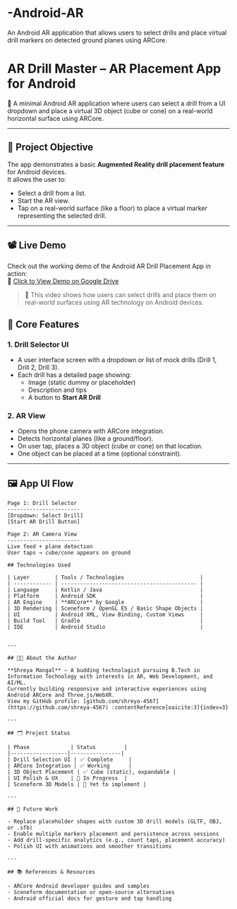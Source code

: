 # -Android-AR
An Android AR application that allows users to select drills and place virtual drill markers on detected ground planes using ARCore.
# AR Drill Master – AR Placement App for Android

📱 A minimal Android AR application where users can select a drill from a UI dropdown and place a virtual 3D object (cube or cone) on a real-world horizontal surface using ARCore.

---

## 🎯 Project Objective

The app demonstrates a basic **Augmented Reality drill placement feature** for Android devices.  
It allows the user to:

- Select a drill from a list.
- Start the AR view.
- Tap on a real-world surface (like a floor) to place a virtual marker representing the selected drill.

---
## 📽️ Live Demo

Check out the working demo of the Android AR Drill Placement App in action:  
🔗 [Click to View Demo on Google Drive](https://docs.google.com/document/d/1gVnie8r4L9sBhALaca5mnF2TTsrYXa3YHqOHSgQqabA/edit?usp=sharing)

> 🎯 This video shows how users can select drills and place them on real-world surfaces using AR technology on Android devices.


## 🧱 Core Features

### 1. Drill Selector UI

- A user interface screen with a dropdown or list of mock drills (Drill 1, Drill 2, Drill 3).
- Each drill has a detailed page showing:
  - Image (static dummy or placeholder)
  - Description and tips
  - A button to **Start AR Drill**

### 2. AR View

- Opens the phone camera with ARCore integration.
- Detects horizontal planes (like a ground/floor).
- On user tap, places a 3D object (cube or cone) on that location.
- One object can be placed at a time (optional constraint).

---

## 🖼️ App UI Flow

```text
Page 1: Drill Selector
-----------------------
[Dropdown: Select Drill]
[Start AR Drill Button]

Page 2: AR Camera View
-----------------------
Live feed + plane detection
User taps → cube/cone appears on ground

## Technologies Used

| Layer        | Tools / Technologies                        |
| ------------ | ------------------------------------------- |
| Language     | Kotlin / Java                               |
| Platform     | Android SDK                                 |
| AR Engine    | **ARCore** by Google                        |
| 3D Rendering | Sceneform / OpenGL ES / Basic Shape Objects |
| UI           | Android XML, View Binding, Custom Views     |
| Build Tool   | Gradle                                      |
| IDE          | Android Studio                              |


---

## 🧑‍💻 About the Author

**Shreya Mangal** – A budding technologist pursuing B.Tech in Information Technology with interests in AR, Web Development, and AI/ML.  
Currently building responsive and interactive experiences using Android ARCore and Three.js/WebXR.  
View my GitHub profile: [github.com/shreya‑4567](https://github.com/shreya‑4567) :contentReference[oaicite:3]{index=3}

---

## 🗂 Project Status

| Phase             | Status         |
|------------------|----------------|
| Drill Selection UI | ✅ Complete     |
| ARCore Integration | ✅ Working      |
| 3D Object Placement | ✅ Cube (static), expandable |
| UI Polish & UX    | 🚧 In Progress  |
| Sceneform 3D Models | 🚧 Yet to implement |

---

## 🎯 Future Work

- Replace placeholder shapes with custom 3D drill models (GLTF, OBJ, or .sfb)
- Enable multiple markers placement and persistence across sessions
- Add drill-specific analytics (e.g., count taps, placement accuracy)
- Polish UI with animations and smoother transitions

---

## 📚 References & Resources

- ARCore Android developer guides and samples
- Sceneform documentation or open-source alternatives
- Android official docs for gesture and tap handling

